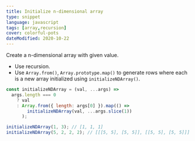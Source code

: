 ```yaml
---
title: Initialize n-dimensional array
type: snippet
language: javascript
tags: [array,recursion]
cover: colorful-pots
dateModified: 2020-10-22
---
```


Create a n-dimensional array with given value.

- Use recursion.
- Use `Array.from()`, `Array.prototype.map()` to generate rows where each is a new array initialized using `initializeNDArray()`.

```js
const initializeNDArray = (val, ...args) =>
  args.length === 0
    ? val
    : Array.from({ length: args[0] }).map(() =>
        initializeNDArray(val, ...args.slice(1))
      );

initializeNDArray(1, 3); // [1, 1, 1]
initializeNDArray(5, 2, 2, 2); // [[[5, 5], [5, 5]], [[5, 5], [5, 5]]]
```
